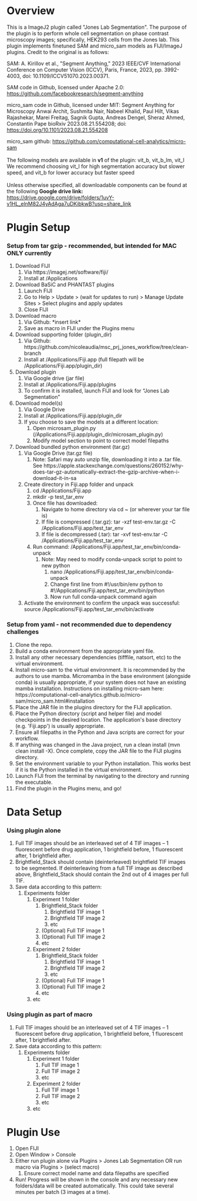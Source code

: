 <h1> Overview </h1>
This is a ImageJ2 plugin called "Jones Lab Segmentation". The purpose of the plugin is to perform whole cell segmentation on phase contrast microscopy images; specifically, HEK293 cells from the Jones lab. This plugin implements finetuned SAM and micro_sam models as FIJI/ImageJ plugins. Credit to the original is as follows:

SAM: A. Kirillov et al., "Segment Anything," 2023 IEEE/CVF International Conference on Computer Vision (ICCV), Paris, France, 2023, pp. 3992-4003, doi: 10.1109/ICCV51070.2023.00371. 

SAM code in Github, licensed under Apache 2.0: https://github.com/facebookresearch/segment-anything

micro_sam code in Github, licensed under MIT: Segment Anything for Microscopy Anwai Archit, Sushmita Nair, Nabeel Khalid, Paul Hilt, Vikas Rajashekar, Marei Freitag, Sagnik Gupta, Andreas Dengel, Sheraz Ahmed, Constantin Pape bioRxiv 2023.08.21.554208; doi: https://doi.org/10.1101/2023.08.21.554208

micro_sam github: https://github.com/computational-cell-analytics/micro-sam
\
\
The following models are available in **v1** of the plugin: vit_b, vit_b_lm, vit_l
We recommend choosing vit_l for high segmentation accuracy but slower speed, and vit_b for lower accuracy but faster speed
\
\
Unless otherwise specified, all downloadable components can be found at the following **Google drive link:** https://drive.google.com/drive/folders/1uvY-v1HL_elnM82J4yAdAga7uDKibkwB?usp=share_link

<h1> Plugin Setup </h1>
<h3> Setup from tar gzip - recommended, but intended for MAC ONLY currently </h3>
<ol>

  <li> Download FIJI
    <ol>
      <li>Via https://imagej.net/software/fiji/</li>
      <li>Install at /Applications</li>
    </ol>
  </li>
  
  <li> Download BaSiC and PHANTAST plugins
    <ol>
      <li>Launch FIJI</li>
      <li>Go to Help > Update > (wait for updates to run) > Manage Update Sites > Select plugins and apply updates</li>
      <li>Close FIJI</li>
    </ol>
  </li>
  
  <li> Download macro
    <ol>
      <li>Via Github: *insert link* </li>
      <li>Save as macro in FIJI under the Plugins menu</li>
    </ol>
  </li>

  <li> Download supporting folder (plugin_dir)
    <ol>
      <li>Via Github: https://github.com/nicoleaudia/msc_prj_jones_workflow/tree/clean-branch </li>
      <li>Install at  /Applications/Fiji.app (full filepath will be /Applications/Fiji.app/plugin_dir)</li>
    </ol>
  </li>

  <li>Download plugin
    <ol>
      <li>Via Google drive (jar file) </li>
      <li>Install at /Applications/Fiji.app/plugins </li>
      <li>To confirm it is installed, launch FIJI and look for “Jones Lab Segmentation” </li>
    </ol>
  </li>

  <li>Download model(s)
    <ol>
      <li> Via Google Drive </li>
      <li> Install at /Applications/Fiji.app/plugin_dir </li>
      <li> If you choose to save the models at a different location: 
        <ol>
          <li> Open microsam_plugin.py (/Applications/Fiji.app/plugin_dir/microsam_plugin.py) </li>
          <li> Modify model section to point to correct model filepaths </li>
        </ol>
      </li>
    </ol>

  <li>Download bundled python environment (tar.gz)
    <ol>
      <li> Via Google Drive (tar.gz file) 
        <ol>
          <li> Note: Safari may auto unzip file, downloading it into a .tar file. See https://apple.stackexchange.com/questions/260152/why-does-tar-gz-automatically-extract-the-gzip-archive-when-i-download-it-in-sa </li>
        </ol>
      </li>
      <li> Create directory in Fiji.app folder and unpack 
        <ol>
          <li>cd /Applications/Fiji.app</li>
          <li>mkdir -p test_tar_env</li>
          <li>Once file has downloaded: 
            <ol>
              <li> Navigate to home directory via cd ~ (or wherever your tar file is) </li>
              <li>If file is compressed (.tar.gz): tar -xzf test-env.tar.gz -C /Applications/Fiji.app/test_tar_env </li>
              <li>If file is decompressed (.tar): tar -xvf test-env.tar -C /Applications/Fiji.app/test_tar_env </li>
            </ol>
          </li>
          <li>Run command: /Applications/Fiji.app/test_tar_env/bin/conda-unpack
            <ol>
              <li>Note: May need to modify conda-unpack script to point to new python
                <ol>
                  <li> nano /Applications/Fiji.app/test_tar_env/bin/conda-unpack </li>
                  <li> Change first line from #!/usr/bin/env python to #!/Applications/Fiji.app/test_tar_env/bin/python </li>
                  <li> Now run full conda-unpack command again </li>
                </ol>
              </li>
            </ol>
          </li>
        </ol>
      </li>
      <li>Activate the environment to confirm the unpack was successful: source /Applications/Fiji.app/test_tar_env/bin/activate</li>
    </ol>
  </li>
  </li>
</ol>

<h3> Setup from yaml - not recommended due to dependency challenges </h3>
<ol>
  <li> Clone the repo. </li>
  <li> Build a conda environment from the appropriate yaml file. </li>
  <li> Install any other necessary dependencies (tifffile, natsort, etc) to the virtual environment. </li>
  <li> Install micro-sam to the virtual environment. It is recommended by the authors to use mamba. Micromamba in the base environment (alongside conda) is usually appropriate, if your system does not have an existing mamba installation. Instructions on installing micro-sam here: https://computational-cell-analytics.github.io/micro-sam/micro_sam.html#installation </li>
  <li> Place the JAR file in the plugins directory for the FIJI application. </li>
  <li> Place the Python directory (script and helper file) and model checkpoints in the desired location. The application's base directory (e.g. 'Fiji.app') is usually appropriate. </li>
  <li> Ensure all filepaths in the Python and Java scripts are correct for your workflow. </li>
  <li> If anything was changed in the Java project, run a clean install (mvn clean install -X). Once complete, copy the JAR file to the FIJI plugins directory. </li> 
  <li> Set the environment variable to your Python installation. This works best if it is the Python installed in the virtual environment. </li>
  <li> Launch FIJI from the terminal by navigating to the directory and running the executable. </li>
  <li> Find the plugin in the Plugins menu, and go! </li>
</ol>

<h1> Data Setup </h1>
<h3> Using plugin alone </h3>
<ol>
  <li> Full TIF images should be an interleaved set of 4 TIF images – 1 fluorescent before drug application, 1 brightfield before, 1 fluorescent after, 1 brightfield after. </li>
  <li> Brightfield_Stack should contain (deinterleaved) brightfield TIF images to be segmented. If deinterleaving from a full TIF image as described above, Brightfield_Stack should contain the 2nd out of 4 images per full TIF. </li>
  <li>Save data according to this pattern:
    <ol>
      <li> Experiments folder 
        <ol>
          <li> Experiment 1 folder 
            <ol>
              <li> Brightfield_Stack folder
                <ol>
                  <li> Brightfield TIF image 1 </li>
                  <li> Brightfield TIF image 2 </li>
                  <li> etc </li>
                </ol>
              </li>
              <li> (Optional) Full TIF image 1 </li>
              <li> (Optional) Full TIF image 2 </li>
              <li> etc </li>
            </ol>
          </li>
          <li> Experiment 2 folder 
            <ol>
              <li> Brightfield_Stack folder
                <ol>
                  <li> Brightfield TIF image 1 </li>
                  <li> Brightfield TIF image 2 </li>
                  <li> etc </li>
                </ol>
              </li>
              <li> (Optional) Full TIF image 1 </li>
              <li> (Optional) Full TIF image 2 </li>
              <li> etc </li>
            </ol>
          </li> 
          <li> etc </li>
        </ol>
      </li>
    </ol>
  </li>
</ol>

<h3> Using plugin as part of macro </h3>
<ol>
  <li> Full TIF images should be an interleaved set of 4 TIF images – 1 fluorescent before drug application, 1 brightfield before, 1 fluorescent after, 1 brightfield after. </li>
  <li> Save data according to this pattern: 
    <ol> 
      <li> Experiments folder
        <ol>
          <li> Experiment 1 folder 
            <ol>
              <li> Full TIF image 1 </li>
              <li> Full TIF image 2 </li>
              <li> etc </li>
            </ol>
          </li>
          <li> Experiment 2 folder 
            <ol>
              <li> Full TIF image 1 </li>
              <li> Full TIF image 2 </li>
              <li> etc </li>
            </ol>
          </li>
          <li> etc </li>
        </ol>
      </li>
    </ol>
  </li>
</ol>

<h1> Plugin Use </h1>
<ol>
  <li> Open FIJI </li>
  <li> Open Window > Console </li>
  <li> Either run plugin alone via Plugins > Jones Lab Segmentation OR run macro via Plugins > (select macro) 
    <ol>
      <li> Ensure correct model name and data filepaths are specified </li>
    </ol>
  </li>
  <li> Run! Progress will be shown in the console and any necessary new folders/data will be created automatically. This could take several minutes per batch (3 images at a time). </li>
</ol>

